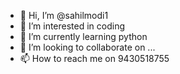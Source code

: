 - 👋 Hi, I’m @sahilmodi1
- 👀 I’m interested in coding
- 🌱 I’m currently learning python
- 💞️ I’m looking to collaborate on ...
- 📫 How to reach me on 9430518755

<!---
sahilmodi1/sahilmodi1 is a ✨ special ✨ repository because its `README.md` (this file) appears on your GitHub profile.
You can click the Preview link to take a look at your changes.
--->
